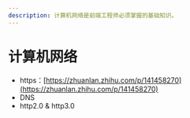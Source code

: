 ```yaml
---
description: 计算机网络是前端工程师必须掌握的基础知识。
---
```


# 计算机网络

* https：[https://zhuanlan.zhihu.com/p/141458270](https://zhuanlan.zhihu.com/p/141458270)
* DNS
* http2.0 & http3.0
